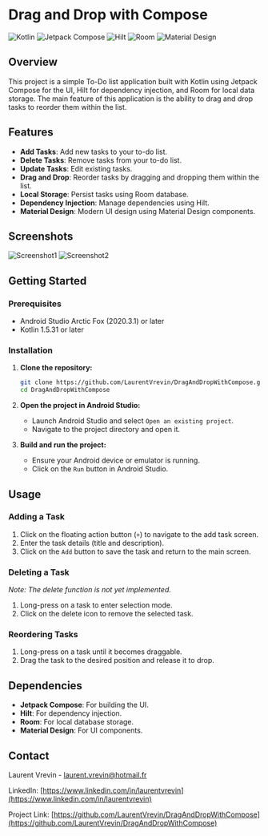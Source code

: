 # Drag and Drop with Compose

![Kotlin](https://img.shields.io/badge/Kotlin-1.5.31-blueviolet)
![Jetpack Compose](https://img.shields.io/badge/Jetpack%20Compose-1.1.0-green)
![Hilt](https://img.shields.io/badge/Hilt-2.38.1-yellow)
![Room](https://img.shields.io/badge/Room-2.3.0-orange)
![Material Design](https://img.shields.io/badge/Material%20Design-3.0.0-blue)

## Overview

This project is a simple To-Do list application built with Kotlin using Jetpack Compose for the UI, Hilt for dependency injection, and Room for local data storage. The main feature of this application is the ability to drag and drop tasks to reorder them within the list.

## Features

- **Add Tasks**: Add new tasks to your to-do list.
- **Delete Tasks**: Remove tasks from your to-do list.
- **Update Tasks**: Edit existing tasks.
- **Drag and Drop**: Reorder tasks by dragging and dropping them within the list.
- **Local Storage**: Persist tasks using Room database.
- **Dependency Injection**: Manage dependencies using Hilt.
- **Material Design**: Modern UI design using Material Design components.

## Screenshots

![Screenshot1](link_to_screenshot1)
![Screenshot2](link_to_screenshot2)

## Getting Started

### Prerequisites

- Android Studio Arctic Fox (2020.3.1) or later
- Kotlin 1.5.31 or later

### Installation

1. **Clone the repository:**
    ```sh
    git clone https://github.com/LaurentVrevin/DragAndDropWithCompose.git
    cd DragAndDropWithCompose
    ```

2. **Open the project in Android Studio:**
    - Launch Android Studio and select `Open an existing project`.
    - Navigate to the project directory and open it.

3. **Build and run the project:**
    - Ensure your Android device or emulator is running.
    - Click on the `Run` button in Android Studio.

## Usage

### Adding a Task

1. Click on the floating action button (`+`) to navigate to the add task screen.
2. Enter the task details (title and description).
3. Click on the `Add` button to save the task and return to the main screen.

### Deleting a Task

*Note: The delete function is not yet implemented.*
1. Long-press on a task to enter selection mode.
2. Click on the delete icon to remove the selected task.

### Reordering Tasks

1. Long-press on a task until it becomes draggable.
2. Drag the task to the desired position and release it to drop.

## Dependencies

- **Jetpack Compose**: For building the UI.
- **Hilt**: For dependency injection.
- **Room**: For local database storage.
- **Material Design**: For UI components.

## Contact

Laurent Vrevin - [laurent.vrevin@hotmail.fr](laurent.vrevin@hotmail.fr)

LinkedIn: [https://www.linkedin.com/in/laurentvrevin](https://www.linkedin.com/in/laurentvrevin)

Project Link: [https://github.com/LaurentVrevin/DragAndDropWithCompose](https://github.com/LaurentVrevin/DragAndDropWithCompose)
